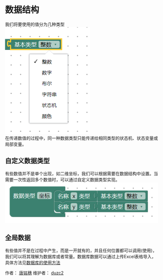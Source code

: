 # 数据结构
我们将要使用的值分为几种类型  
![基本类型](image/基本类型.png)  
在传递数值的过程中，同一种数据类型只能传递给相同类型的状态机、状态变量或局部变量。

## 自定义数据类型
有些数值并不是单个出现，如二维坐标，我们可以根据需要在数据结构中设置。当需要一次性返回多个数值时，可以通过自定义数据类型实现。  
![坐标](image/坐标.png)

## 全局数据
有些值并不是在过程中产生，而是一开就有的，并且任何位置都可以调用(使用)，我们可以将其理解为数据库或者常量。数据库数据可以通过上传Excel表格导入，具体方法见[数据库的使用方法](manual/1_快速上手/6_数据库.md)


作者：
[唐铭穗](https://gitee.com/tangtang0)
维护者：
[duzc2](gitee.com/duzc2)
